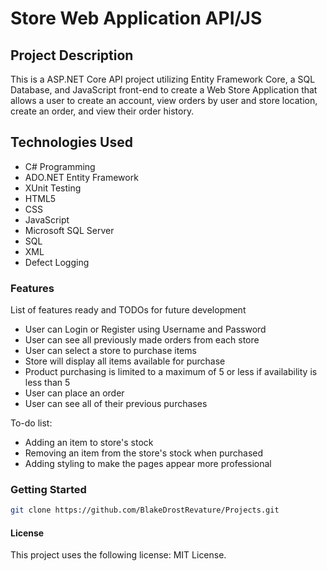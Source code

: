# Store Web Application API/JS
## Project Description
This is a ASP.NET Core API project utilizing Entity Framework Core, a SQL Database, and JavaScript front-end to create a Web Store Application that allows a user to create an account, view orders by user and store location, create an order, and view their order history.
## Technologies Used
- C# Programming
- ADO.NET Entity Framework
- XUnit Testing
- HTML5
- CSS
- JavaScript
- Microsoft SQL Server
- SQL
- XML
- Defect Logging
### Features
List of features ready and TODOs for future development
  - User can Login or Register using Username and Password
  - User can see all previously made orders from each store
  - User can select a store to purchase items
  - Store will display all items available for purchase
  - Product purchasing is limited to a maximum of 5 or less if availability is less than 5
  - User can place an order
  - User can see all of their previous purchases  

To-do list:  

  - Adding an item to store's stock
  - Removing an item from the store's stock when purchased
  - Adding styling to make the pages appear more professional
### Getting Started
```bash
git clone https://github.com/BlakeDrostRevature/Projects.git
```
#### License
This project uses the following license: MIT License.
